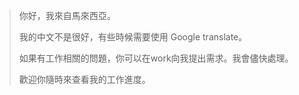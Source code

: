 > 你好，我來自馬來西亞。
> 
>我的中文不是很好，有些時候需要使用 Google translate。
> 
> 如果有工作相關的問題，你可以在work向我提出需求。我會儘快處理。
> 
> 歡迎你隨時來查看我的工作進度。
